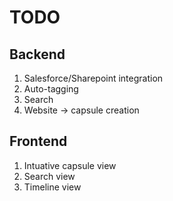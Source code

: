 TODO
====

Backend
-------
1. Salesforce/Sharepoint integration
2. Auto-tagging
3. Search
4. Website -> capsule creation

Frontend
--------
1. Intuative capsule view
2. Search view
3. Timeline view
